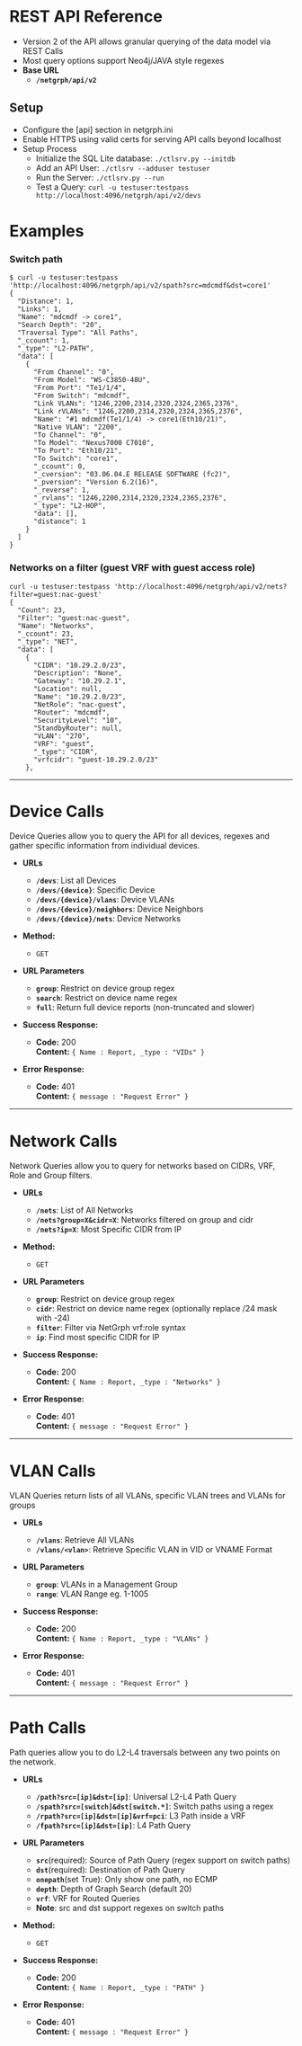# REST API Reference

* Version 2 of the API allows granular querying of the data model via REST Calls
* Most query options support Neo4j/JAVA style regexes
* **Base URL**
  * __`/netgrph/api/v2`__

## Setup
* Configure the [api] section in netgrph.ini
* Enable HTTPS using valid certs for serving API calls beyond localhost
* Setup Process
  * Initialize the SQL Lite database: ```./ctlsrv.py --initdb```
  * Add an API User: ```./ctlsrv --adduser testuser```
  * Run the Server: ```./ctlsrv.py --run```
  * Test a Query: ```curl -u testuser:testpass http://localhost:4096/netgrph/api/v2/devs```

# Examples

### Switch path

```
$ curl -u testuser:testpass 'http://localhost:4096/netgrph/api/v2/spath?src=mdcmdf&dst=core1'
{
  "Distance": 1,
  "Links": 1,
  "Name": "mdcmdf -> core1",
  "Search Depth": "20",
  "Traversal Type": "All Paths",
  "_ccount": 1,
  "_type": "L2-PATH",
  "data": [
    {
      "From Channel": "0",
      "From Model": "WS-C3850-48U",
      "From Port": "Te1/1/4",
      "From Switch": "mdcmdf",
      "Link VLANs": "1246,2200,2314,2320,2324,2365,2376",
      "Link rVLANs": "1246,2200,2314,2320,2324,2365,2376",
      "Name": "#1 mdcmdf(Te1/1/4) -> core1(Eth10/21)",
      "Native VLAN": "2200",
      "To Channel": "0",
      "To Model": "Nexus7000 C7010",
      "To Port": "Eth10/21",
      "To Switch": "core1",
      "_ccount": 0,
      "_cversion": "03.06.04.E RELEASE SOFTWARE (fc2)",
      "_pversion": "Version 6.2(16)",
      "_reverse": 1,
      "_rvlans": "1246,2200,2314,2320,2324,2365,2376",
      "_type": "L2-HOP",
      "data": [],
      "distance": 1
    }
  ]
}
```

### Networks on a filter (guest VRF with guest access role)

```
curl -u testuser:testpass 'http://localhost:4096/netgrph/api/v2/nets?filter=guest:nac-guest'
{
  "Count": 23,
  "Filter": "guest:nac-guest",
  "Name": "Networks",
  "_ccount": 23,
  "_type": "NET",
  "data": [
    {
      "CIDR": "10.29.2.0/23",
      "Description": "None",
      "Gateway": "10.29.2.1",
      "Location": null,
      "Name": "10.29.2.0/23",
      "NetRole": "nac-guest",
      "Router": "mdcmdf",
      "SecurityLevel": "10",
      "StandbyRouter": null,
      "VLAN": "270",
      "VRF": "guest",
      "_type": "CIDR",
      "vrfcidr": "guest-10.29.2.0/23"
    },
```
___

# Device Calls


Device Queries allow you to query the API for all devices, regexes and gather
specific information from individual devices.

* __URLs__
  * __`/devs`__: List all Devices
  * __`/devs/{device}`__: Specific Device
  * __`/devs/{device}/vlans`__: Device VLANs
  * __`/devs/{device}/neighbors`__: Device Neighbors
  * __`/devs/{device}/nets`__: Device Networks

* **Method:**
  * `GET`

* __URL Parameters__
  * __`group`__: Restrict on device group regex
  * __`search`__: Restrict on device name regex
  * __`full`__: Return full device reports (non-truncated and slower)

* **Success Response:**
  * **Code:** 200 <br />
    **Content:** `{ Name : Report, _type : "VIDs" }`

* **Error Response:**
  * **Code:** 401 <br />
    **Content:** `{ message : "Request Error" }`

___

# Network Calls

Network Queries allow you to query for networks based on CIDRs, VRF, Role and
Group filters.

* __URLs__
  * __`/nets`__: List of All Networks
  * __`/nets?group=X&cidr=X`__: Networks filtered on group and cidr
  * __`/nets?ip=X`__: Most Specific CIDR from IP

* **Method:**
  * `GET`

* __URL Parameters__
  * __`group`__: Restrict on device group regex
  * __`cidr`__: Restrict on device name regex (optionally replace /24 mask with -24)
  * __`filter`__: Filter via NetGrph vrf:role syntax
  * __`ip`__: Find most specific CIDR for IP

* **Success Response:**
  * **Code:** 200 <br />
    **Content:** `{ Name : Report, _type : "Networks" }`

* **Error Response:**
  * **Code:** 401 <br />
    **Content:** `{ message : "Request Error" }`

___

# VLAN Calls

VLAN Queries return lists of all VLANs, specific VLAN trees and VLANs for groups

* __URLs__
  * __`/vlans`__: Retrieve All VLANs
  * __`/vlans/<vlan>`__: Retrieve Specific VLAN in VID or VNAME Format

* __URL Parameters__
  * __`group`__: VLANs in a Management Group
  * __`range`__: VLAN Range eg. 1-1005

* **Success Response:**
  * **Code:** 200 <br />
    **Content:** `{ Name : Report, _type : "VLANs" }`

* **Error Response:**
  * **Code:** 401 <br />
    **Content:** `{ message : "Request Error" }`

___

# Path Calls

Path queries allow you to do L2-L4 traversals between any two points on the network.

* __URLs__
  * __`/path?src=[ip]&dst=[ip]`__: Universal L2-L4 Path Query
  * __`/spath?src=[switch]&dst[switch.*]`__: Switch paths using a regex
  * __`/rpath?src=[ip]&dst=[ip]&vrf=pci`__: L3 Path inside a VRF
  * __`/fpath?src=[ip]&dst=[ip]`__: L4 Path Query

* __URL Parameters__
  * __`src`__(required): Source of Path Query (regex support on switch paths)
  * __`dst`__(required): Destination of Path Query
  * __`onepath`__(set True): Only show one path, no ECMP
  * __`depth`__: Depth of Graph Search (default 20)
  * __`vrf`__: VRF for Routed Queries
  * __Note__: src and dst support regexes on switch paths

* **Method:**
  * `GET`

* **Success Response:**
  * **Code:** 200 <br />
    **Content:** `{ Name : Report, _type : "PATH" }`

* **Error Response:**
  * **Code:** 401 <br />
    **Content:** `{ message : "Request Error" }`
  

